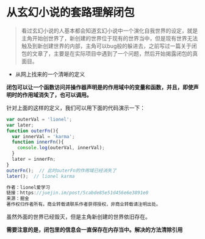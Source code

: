 # 从玄幻小说的套路理解闭包

> 看过玄幻小说的人基本都会知道玄幻小说中一个演化自我世界的设定，就是主角开始创世界了，新创建的世界位于现有的世界当中，但是现有世界无法触及到新创建世界的内部，主角可以bug般的躲进去，之前写过一篇关于闭包的文章了，主要是在实际项目中遇到了一个问题，然后开始揭露闭包的真面目。

- 从网上找来的一个清晰的定义

**闭包可以让一个函数访问并操作器声明是的作用域中的变量和函数，并且，即使声明时的作用域消失了，也可以调用。**

针对上面的这样的定义，我们可以用下面的代码演示一下：

````javascript
var outerVal = 'lionel';
var later;
function outerFn(){
  var innerVal = 'karma';
  function innerFn(){
    console.log(outerVal, innerVal);
  }
  later = innerFn;
}
outerFn();  // 此时outerFn的作用域已经消失了
later();  // lionel karma

作者：lionel爱学习
链接：https://juejin.im/post/5cabde85e51d456e6e3891e0
来源：掘金
著作权归作者所有。商业转载请联系作者获得授权，非商业转载请注明出处。
````

虽然外面的世界已经毁灭，但是主角新创建的世界依旧存在。

**需要注意的是，闭包里的信息会一直保存在内存当中。解决的方法清除引用**

